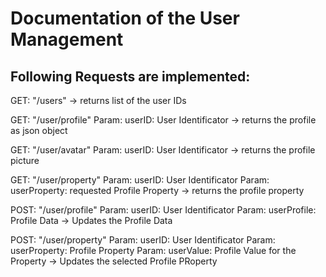 # Documentation of the User Management 

## Following Requests are implemented:

GET:    "/users"
-> returns list of the user IDs

GET:    "/user/profile"
Param:  userID: User Identificator
-> returns the profile as json object

GET:    "/user/avatar"
Param: userID: User Identificator
-> returns the profile picture

GET:    "/user/property"
Param: userID: User Identificator
Param: userProperty: requested Profile Property
-> returns the profile property 


POST:   "/user/profile"
Param: userID: User Identificator
Param: userProfile: Profile Data
-> Updates the Profile Data

POST:   "/user/property"
Param: userID: User Identificator
Param: userProperty: Profile Property
Param: userValue: Profile Value for the Property
-> Updates the selected Profile PRoperty

